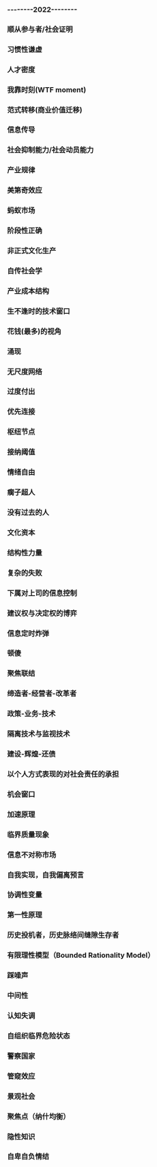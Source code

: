 ### 
### --------2022--------
### 顺从参与者/社会证明
### 习惯性谦虚
### 人才密度
### 我靠时刻(WTF moment)
### 范式转移(商业价值迁移)
### 信息传导
### 社会抑制能力/社会动员能力
### 产业规律
### 美第奇效应
### 蚂蚁市场
### 阶段性正确
### 非正式文化生产
### 自传社会学
### 产业成本结构
### 生不逢时的技术窗口
### 花钱(最多)的视角
### 涌现
### 无尺度网络
### 过度付出
### 优先连接
### 枢纽节点
### 接纳阈值
### 情绪自由
### 瘸子超人
### 
### 没有过去的人
### 文化资本
### 结构性力量
### 复杂的失败
### 下属对上司的信息控制
### 建议权与决定权的博弈
### 信息定时炸弹
### 顿傻
### 聚焦联结
### 缔造者-经营者-改革者
### 政策-业务-技术
### 隔离技术与监视技术
### 建设-辉煌-还债
### 以个人方式表现的对社会责任的承担
### 机会窗口
### 加速原理
### 临界质量现象
### 信息不对称市场
### 自我实现，自我偏离预言
### 协调性变量
### 第一性原理
### 历史投机者，历史脉络间缝隙生存者
### 有限理性模型（Bounded Rationality Model）
### 踩噪声
### 中间性
### 认知失调
### 自组织临界危险状态
### 警察国家
### 管窥效应
### 景观社会
### 聚焦点（纳什均衡）
### 隐性知识
### 自卑自负情结